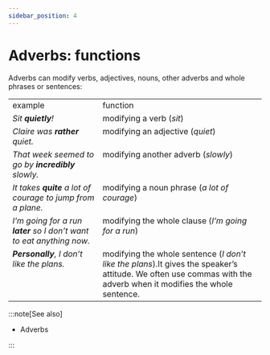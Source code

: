 ```yaml
---
sidebar_position: 4
---
```


# Adverbs: functions

Adverbs can modify verbs, adjectives, nouns, other adverbs and whole phrases or sentences:

<table><tbody><tr valign="top"><td>example</td><td>function</td></tr><tr valign="top"><td><i>Sit </i><b><i>quietly</i></b><i>!</i></td><td>modifying a verb (<i>sit</i>)</td></tr><tr valign="top"><td><i>Claire was </i><b><i>rather</i></b><i> quiet.</i></td><td>modifying an adjective (<i>quiet</i>)</td></tr><tr valign="top"><td><i>That week seemed to go by </i><b><i>incredibly</i></b><i> slowly.</i></td><td>modifying another adverb (<i>slowly</i>)</td></tr><tr valign="top"><td><i>It takes </i><b><i>quite</i></b><i> a lot of courage to jump from a plane.</i></td><td>modifying a noun phrase (<i>a lot of courage</i>)</td></tr><tr valign="top"><td><i>I’m going for a run </i><b><i>later</i></b><i> so I don’t want to eat anything now.</i></td><td>modifying the whole clause (<i>I’m going for a run</i>)</td></tr><tr valign="top"><td><b><i>Personally</i></b><i>, I don’t like the plans.</i></td><td>modifying the whole sentence (<i>I don’t like the plans</i>).It gives the speaker’s attitude. We often use commas with the adverb when it modifies the whole sentence.</td></tr></tbody></table>

:::note[See also]

- Adverbs

:::
